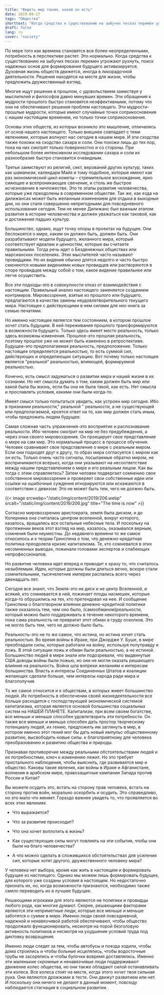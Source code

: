 ```yaml
---
title: "Видеть мир таким, какой он есть"
date: 2019-09-27
tags: "Общество"
shorttext: "Когда средства к существованию на зыбучих песках перемен угрожают рухнуть, поиск надежных основ для формирования будущего активизируется."
draft: false
lang: ru
cover: "society"
---
```


По мере того как времена становятся все более неопределенными, потребность в перспективе растет. Это нормально. Когда средства к существованию на зыбучих песках перемен угрожают рухнуть, поиск надежных основ для формирования будущего активизируется. Духовная жизнь обществ движется, иногда в лихорадочной деятельности. Решения находятся на месте для жизни, чтобы предложить дружественный взгляд.

Многие ищут решение в прошлом, с удовольствием заимствуя у мыслителей и философов давно минувших времен. Эти обращения к мудрости прошлого быстро становятся неэффективными, потому что они не обеспечивают решения проблем настоящего. Эти мудрости-прошлые мудрости, которые имеют случайные точки соприкосновения с нашим настоящим временем, но только точки соприкосновения.

Основы этих обществ, из которых возникло это мышление, отличались от основ нашего настоящего. Только внешнее совпадает с теми явлениями, которые волнуют нас сегодня в нашем мире. И эти сходства также похожи на сходство сахара и соли. Они похожи лишь до тех пор, пока на них смотрят только поверхностно и со стороны. При небольшом более интенсивном исследовании сахара и соли их разнообразие быстро становится очевидным.

Третьи заимствуют из религий, сект, верований других культур, таких как шаманизм, календари Майя и тому подобное, которые имеют как раз экономический цикл кометы – стремительное восхождение, ярко сияющее и всепроникающее свечение, и столь же быстрое исчезновение в ничтожестве. Это те этапы развития человечества, которые уже преодолены в современном обществе. Так же, как езда на дилижансах может быть желанным изменением для отдыха в выходные дни, но они стали совершенно непригодными для повседневного использования сегодня. Тем не менее Дилижанс был важным этапом развития в истории человечества и должен уважаться как таковой, как и достижения падших культур.

Большинство, однако, ищут точку опоры в проектах на будущее. Они беспокоятся о мире, каким он должен быть, должен быть. Они разрабатывают модели будущего, желанного мира, который соответствует идеалам и ценностям, которые вы считаете правильными. Тогда речь идет о Безденежных обществах или марсианских поселениях. Этих мыслителей часто называют провидцами. Но их видения обычно длятся недолго и часто быстро сменяются новыми видениями новых провидцев или растворяются в споре провидцев между собой о том, какое видение правильнее или легче осуществить.

Все эти подходы-это в совокупности отказ от взаимодействия с настоящим. Правильный анализ настоящего заменяется созданием контрмиров. Мировоззрения, взятые из прошлого или будущего, предлагаются в качестве замены неудовлетворительного текущего мира. Настоящее с действующими в нем силами для них-книга за семью печатями.

Но именно настоящее является тем состоянием, в котором прошлое хочет стать будущим. В ней переживания прошлого трансформируются в возможности будущего. Только здесь имеет место реальность, только здесь возможны изменения. Прошлое-это прошлая реальность, поэтому прошлое уже не может быть изменено в ретроспективе. Будущее-это предполагаемая реальность, предположение. Только настоящее определяется реальностью, то есть суммой сил, действующих и определяющих ситуацию. Вот почему только настоящее является "реальной" реальностью, влияющей, формируемой реальностью.

Конечно, есть смысл задуматься о развитии мира и нашей жизни в их сознании. Но нет смысла думать о том, каким должен быть мир или какой была бы жизнь, если бы она не была такой, как есть. Нет смысла и прославлять условия, какими они были когда-то.

Имеет смысл только попытаться увидеть, как устроен мир сегодня. Ибо в признании реальности," реальной " реальности, а не существующей или предполагаемой, кроется ответ на то, как мир должен стать иным, чтобы предложить людям будущее.

Самая сложная часть упражнения-это восприятие и распознавание реальности. Ибо человек смотрит на мир не без предубеждения, а через очки своего мировоззрения. Он проецирует свое представление о мире на сам мир. Это нормальный процесс в процессе обучения. Человек сравнивает свое представление о мире с реальным миром. Если они подходят друг к другу, то образ мира согласуется с миром как он есть. Только очень часто сигналы, посылаемые обратно миром, не воспринимаются всерьез, когда они указывают на несоответствие между нашим представлением о мире и его реальным лицом. Как вы тогда с этим справляетесь? Затем человек подвергает сомнению свое собственное мировоззрение и проверяет свои собственные идеи или ссылки на ошибочные суждения игнорируются или искажаются в соответствии с девизом: Это не может быть тем, чего не должно быть.

{{< image srcwebp="/static/img/content/2019/206.webp" srcalt="/static/img/content/2019/206.jpg" title="The time is now" >}}

Согласно мировоззрению аристократа, земля была диском, и до Коперника она считалась центром вселенной, вокруг которого, казалось, вращались все остальные небесные тела. И поскольку на протяжении веков этот взгляд на мир, казалось, оказывался верным, сомнения были неуместны. До недавнего времени то же самое относилось и к теории Гринспена о том, что денежно-кредитная политика преодолела кризис капитализма. Те, кто сомневался в этих несомненных выводах, пожинали головами экспертов и слабеющих непрофессионалов.

Но развитие человека идет вперед и приводит к краху то, что считалось незыблемым. Идеи, которые должны были длиться вечно, вскоре стали сомнительными, тысячелетние империи распались всего через двенадцать лет.

Сегодня все знают, что Земля-это не диск и не центр Вселенной, и всякий, кто сомневается в ней, пожинает плоды насмешек, которые когда-то обрушились на тех, кто претендовал на нее. И сообщение Гринспена о благотворном влиянии денежно-кредитной политики также оказалось тем, чем оно было, (самообманом)реальности, который можно было поддерживать в течение некоторого времени, пока сама реальность не превратит этот обман в груду осколков. Это не могло быть тем, чего не должно было быть.

Реальность-это не то же самое, что истина, но истина хочет стать реальностью. Во время войны в Ираке, при Джордже У. Буше, в мире преобладали силы, которые работали на войну, используя полуправду и ложь. В этой ситуации ложь и обман были реальностью, а не истиной. Большинство людей в мире знали или подозревали, что выдвинутые США доводы войны были ложью, но они не могли оказать решающего влияния на реальность. Война шла вопреки желаниям и интересам большинства. Власть и интересы Соединенных Штатов и коалиции желающих сделали больше, чем интересы народа ради мира и благополучия.

То же самое относится и к обществам, в которых живет большинство людей. Их потребность в обеспечении своей жизнедеятельности все больше расходится с господствующей экономической системой капитализма, которая является основой большинства социальных систем на НАШЕЙ ПЛАНЕТЕ. Капитализм, при всем своем богатстве, все меньше и меньше способен удовлетворить эти потребности. Он также все меньше и меньше способен дать простор творческому потенциалу людей, их гению, предложить им заглянуть в мир, в котором именно этот гений мог бы дать новый импульс общественному развитию, высвободить новые силы. к благоприятному для человека преобразованию и развитию общества и природы.

Признавая противоречие между реальными обстоятельствами людей и их потребностями, ключ к изменению лежит. Но это требует пристального наблюдения, чтобы выяснить, где развивается мир и общество. Каковы такие явления, как войны в Ираке и Афганистане, волнения в арабском мире, правозащитные кампании Запада против России и Китая?

Вы можете осудить это, встать на сторону прав человека, встать на сторону против войн, морально оскорбить и осудить. Это справедливо, но это мало что меняет. Гораздо важнее увидеть то, что проявляется во всех этих явлениях.

  - Что выражается?

  - Что за развитие происходит?

  - Что она хочет воплотить в жизнь?

  - Как существующие силы могут повлиять на эти события, чтобы они были на благо человечества?

  - А что можно сделать в сложившихся обстоятельствах для усиления сил, которые хотят другого, дружественного человеку мира?

У человека нет выбора, кроме как жить в настоящем и формировать будущее из настоящего. Однако мы можем лишь формировать будущее, для которого уже созданы условия в настоящем. Но недостаточно признать их, но, когда возможности признаются, необходимо также смело переводить их в лучшее будущее.

Решающими игроками для этого являются не политики и провидцы любого рода, как многие думают. Скорее, решающими факторами являются эти неприметные люди, которые все меньше и меньше заботятся о сумме в мире. Именно люди своей повседневной, надежной и ненавязчивой работой обеспечивают, чтобы общество продолжало функционировать, несмотря на порой безголовую активность политиков и несмотря на ухудшение условий труда под диктовку возвращения.

Именно люди следят за тем, чтобы автобусы и поезда ходили, чтобы дома строились и чтобы больные исцелялись, чтобы водосточные трубы не засорялись и чтобы булочки вовремя доставлялись. Именно эти маленькие скромные и ненавязчивые люди поддерживают движение колес общества, но они также обладают силой останавливать эти колеса. Все колеса стоят на месте, когда этого хочет твоя сильная рука. Они являются дрожжами в тесте. Они движут развитием или нет. И поскольку они ничего не делают в данный момент, повсюду наблюдается стагнация в социальном развитии.
